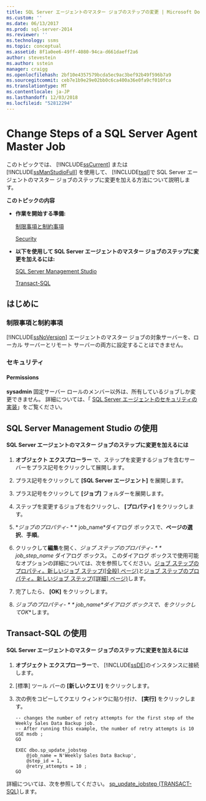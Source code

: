 ```yaml
---
title: SQL Server エージェントのマスター ジョブのステップの変更 | Microsoft Docs
ms.custom: ''
ms.date: 06/13/2017
ms.prod: sql-server-2014
ms.reviewer: ''
ms.technology: ssms
ms.topic: conceptual
ms.assetid: 8f1a0ee6-49ff-4080-94ca-d661daeff2a6
author: stevestein
ms.author: sstein
manager: craigg
ms.openlocfilehash: 2bf10e4357579bcda5ec9ac3bef92b49f596b7a9
ms.sourcegitcommit: ceb7e1b9e29e02bb0c6ca400a36e0fa9cf010fca
ms.translationtype: MT
ms.contentlocale: ja-JP
ms.lasthandoff: 12/03/2018
ms.locfileid: "52812294"
---
```

# <a name="change-steps-of-a-sql-server-agent-master-job"></a>Change Steps of a SQL Server Agent Master Job
  このトピックでは、 [!INCLUDE[ssCurrent](../../includes/sscurrent-md.md)] または [!INCLUDE[ssManStudioFull](../../includes/ssmanstudiofull-md.md)] を使用して、 [!INCLUDE[tsql](../../includes/tsql-md.md)]で SQL Server エージェントのマスター ジョブのステップに変更を加える方法について説明します。  
  
 **このトピックの内容**  
  
-   **作業を開始する準備:**  
  
     [制限事項と制約事項](#Restrictions)  
  
     [Security](#Security)  
  
-   **以下を使用して SQL Server エージェントのマスター ジョブのステップに変更を加えるには:**  
  
     [SQL Server Management Studio](#SSMSProcedure)  
  
     [Transact-SQL](#TsqlProcedure)  
  
##  <a name="BeforeYouBegin"></a> はじめに  
  
###  <a name="Restrictions"></a> 制限事項と制約事項  
 [!INCLUDE[ssNoVersion](../../includes/ssnoversion-md.md)] エージェントのマスター ジョブの対象サーバーを、ローカル サーバーとリモート サーバーの両方に設定することはできません。  
  
###  <a name="Security"></a> セキュリティ  
  
####  <a name="Permissions"></a> Permissions  
 **sysadmin** 固定サーバー ロールのメンバー以外は、所有しているジョブしか変更できません。 詳細については、「 [SQL Server エージェントのセキュリティの実装](implement-sql-server-agent-security.md)」をご覧ください。  
  
##  <a name="SSMSProcedure"></a> SQL Server Management Studio の使用  
  
#### <a name="to-make-changes-to-the-steps-of-a-sql-server-agent-master-job"></a>SQL Server エージェントのマスター ジョブのステップに変更を加えるには  
  
1.  **オブジェクト エクスプローラー** で、ステップを変更するジョブを含むサーバーをプラス記号をクリックして展開します。  
  
2.  プラス記号をクリックして **[SQL Server エージェント]** を展開します。  
  
3.  プラス記号をクリックして **[ジョブ]** フォルダーを展開します。  
  
4.  ステップを変更するジョブを右クリックし、 **[プロパティ]** をクリックします。  
  
5.  **ジョブのプロパティ-* * * job_name*ダイアログ ボックスで、**ページの選択**、**手順**。  
  
6.  クリックして**編集**を開く、**ジョブ ステップのプロパティ-* * * job_step_name*  ダイアログ ボックス。 このダイアログ ボックスで使用可能なオプションの詳細については、次を参照してください。[ジョブ ステップのプロパティ。新しいジョブ ステップ&#40;[全般] ページ&#41;](../../integration-services/general-page-of-integration-services-designers-options.md)と[ジョブ ステップのプロパティ。新しいジョブ ステップ&#40;[詳細] ページ&#41;](job-step-properties-new-job-step-advanced-page.md)します。  
  
7.  完了したら、 **[OK]** をクリックします。  
  
8.  **ジョブのプロパティ-* * * job_name*ダイアログ ボックスで、をクリックして**OK**します。  
  
##  <a name="TsqlProcedure"></a> Transact-SQL の使用  
  
#### <a name="to-make-changes-to-the-steps-of-a-sql-server-agent-master-job"></a>SQL Server エージェントのマスター ジョブのステップに変更を加えるには  
  
1.  **オブジェクト エクスプローラー**で、 [!INCLUDE[ssDE](../../includes/ssde-md.md)]のインスタンスに接続します。  
  
2.  [標準] ツール バーの **[新しいクエリ]** をクリックします。  
  
3.  次の例をコピーしてクエリ ウィンドウに貼り付け、 **[実行]** をクリックします。  
  
    ```  
    -- changes the number of retry attempts for the first step of the Weekly Sales Data Backup job.   
    -- After running this example, the number of retry attempts is 10   
    USE msdb ;  
    GO  
  
    EXEC dbo.sp_update_jobstep  
        @job_name = N'Weekly Sales Data Backup',  
        @step_id = 1,  
        @retry_attempts = 10 ;  
    GO  
    ```  
  
 詳細については、次を参照してください。 [sp_update_jobstep &#40;TRANSACT-SQL&#41;](/sql/relational-databases/system-stored-procedures/sp-update-jobstep-transact-sql)します。  
  
  
